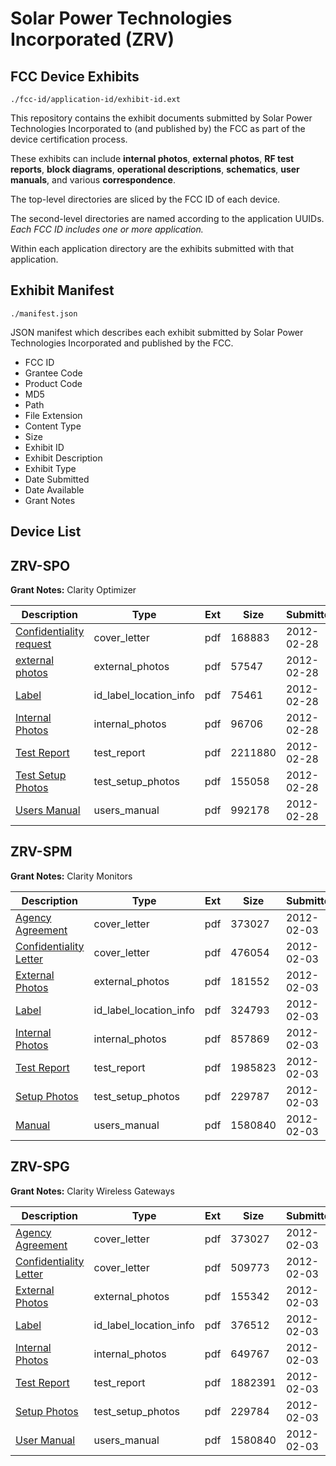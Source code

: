 # Solar Power Technologies Incorporated (ZRV)
## FCC Device Exhibits

```
./fcc-id/application-id/exhibit-id.ext
```

This repository contains the exhibit documents submitted by Solar Power Technologies Incorporated to (and published by) the FCC as part of the device certification process.

These exhibits can include **internal photos**, **external photos**, **RF test reports**, **block diagrams**, **operational descriptions**, **schematics**, **user manuals**, and various **correspondence**.

The top-level directories are sliced by the FCC ID of each device.

The second-level directories are named according to the application UUIDs. *Each FCC ID includes one or more application.*

Within each application directory are the exhibits submitted with that application. 

## Exhibit Manifest

```
./manifest.json
```

JSON manifest which describes each exhibit submitted by Solar Power Technologies Incorporated and published by the FCC.

- FCC ID
- Grantee Code
- Product Code
- MD5
- Path
- File Extension
- Content Type
- Size
- Exhibit ID
- Exhibit Description
- Exhibit Type
- Date Submitted
- Date Available
- Grant Notes

## Device List
## ZRV-SPO
**Grant Notes:** Clarity Optimizer

| Description | Type | Ext | Size | Submitted | Available |
| ----------- | ---- | --- | ---- | --------- | --------- |
| [Confidentiality request](ZRV-SPO/5f2fa8fa7c47ede7a9533872c364b909/1645177.pdf) | cover_letter | pdf | 168883 | 2012-02-28 | 2012-02-28 |
| [external photos](ZRV-SPO/5f2fa8fa7c47ede7a9533872c364b909/1645168.pdf) | external_photos | pdf | 57547 | 2012-02-28 | 2012-02-28 |
| [Label](ZRV-SPO/5f2fa8fa7c47ede7a9533872c364b909/1645169.pdf) | id_label_location_info | pdf | 75461 | 2012-02-28 | 2012-02-28 |
| [Internal Photos](ZRV-SPO/5f2fa8fa7c47ede7a9533872c364b909/1645170.pdf) | internal_photos | pdf | 96706 | 2012-02-28 | 2012-02-28 |
| [Test Report](ZRV-SPO/5f2fa8fa7c47ede7a9533872c364b909/1645173.pdf) | test_report | pdf | 2211880 | 2012-02-28 | 2012-02-28 |
| [Test Setup Photos](ZRV-SPO/5f2fa8fa7c47ede7a9533872c364b909/1645174.pdf) | test_setup_photos | pdf | 155058 | 2012-02-28 | 2012-02-28 |
| [Users Manual](ZRV-SPO/5f2fa8fa7c47ede7a9533872c364b909/1645175.pdf) | users_manual | pdf | 992178 | 2012-02-28 | 2012-02-28 |
## ZRV-SPM
**Grant Notes:** Clarity Monitors

| Description | Type | Ext | Size | Submitted | Available |
| ----------- | ---- | --- | ---- | --------- | --------- |
| [Agency Agreement](ZRV-SPM/8fdd18a6958735221550d2452306d631/1630929.pdf) | cover_letter | pdf | 373027 | 2012-02-03 | 2012-02-03 |
| [Confidentiality Letter](ZRV-SPM/8fdd18a6958735221550d2452306d631/1630930.pdf) | cover_letter | pdf | 476054 | 2012-02-03 | 2012-02-03 |
| [External Photos](ZRV-SPM/8fdd18a6958735221550d2452306d631/1630913.pdf) | external_photos | pdf | 181552 | 2012-02-03 | 2012-02-03 |
| [Label](ZRV-SPM/8fdd18a6958735221550d2452306d631/1630912.pdf) | id_label_location_info | pdf | 324793 | 2012-02-03 | 2012-02-03 |
| [Internal Photos](ZRV-SPM/8fdd18a6958735221550d2452306d631/1630915.pdf) | internal_photos | pdf | 857869 | 2012-02-03 | 2012-02-03 |
| [Test Report](ZRV-SPM/8fdd18a6958735221550d2452306d631/1630893.pdf) | test_report | pdf | 1985823 | 2012-02-03 | 2012-02-03 |
| [Setup Photos](ZRV-SPM/8fdd18a6958735221550d2452306d631/1630917.pdf) | test_setup_photos | pdf | 229787 | 2012-02-03 | 2012-02-03 |
| [Manual](ZRV-SPM/8fdd18a6958735221550d2452306d631/1630910.pdf) | users_manual | pdf | 1580840 | 2012-02-03 | 2012-02-03 |
## ZRV-SPG
**Grant Notes:** Clarity Wireless Gateways

| Description | Type | Ext | Size | Submitted | Available |
| ----------- | ---- | --- | ---- | --------- | --------- |
| [Agency Agreement](ZRV-SPG/8655f875b0056412261ac4d519484c77/1630929.pdf) | cover_letter | pdf | 373027 | 2012-02-03 | 2012-02-03 |
| [Confidentiality Letter](ZRV-SPG/8655f875b0056412261ac4d519484c77/1630977.pdf) | cover_letter | pdf | 509773 | 2012-02-03 | 2012-02-03 |
| [External Photos](ZRV-SPG/8655f875b0056412261ac4d519484c77/1630985.pdf) | external_photos | pdf | 155342 | 2012-02-03 | 2012-02-03 |
| [Label](ZRV-SPG/8655f875b0056412261ac4d519484c77/1630984.pdf) | id_label_location_info | pdf | 376512 | 2012-02-03 | 2012-02-03 |
| [Internal Photos](ZRV-SPG/8655f875b0056412261ac4d519484c77/1630986.pdf) | internal_photos | pdf | 649767 | 2012-02-03 | 2012-02-03 |
| [Test Report](ZRV-SPG/8655f875b0056412261ac4d519484c77/1630982.pdf) | test_report | pdf | 1882391 | 2012-02-03 | 2012-02-03 |
| [Setup Photos](ZRV-SPG/8655f875b0056412261ac4d519484c77/1630987.pdf) | test_setup_photos | pdf | 229784 | 2012-02-03 | 2012-02-03 |
| [User Manual](ZRV-SPG/8655f875b0056412261ac4d519484c77/1630910.pdf) | users_manual | pdf | 1580840 | 2012-02-03 | 2012-02-03 |
